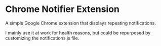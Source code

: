 # Chrome Notifier Extension

A simple Google Chrome extension that displays repeating notifications.

I mainly use it at work for health reasons, but could be repurposed by customizing the notifications.js file.
